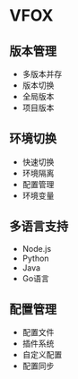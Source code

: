 # VFOX

## 版本管理
- 多版本并存
- 版本切换
- 全局版本
- 项目版本

## 环境切换
- 快速切换
- 环境隔离
- 配置管理
- 环境变量

## 多语言支持
- Node.js
- Python
- Java
- Go语言

## 配置管理
- 配置文件
- 插件系统
- 自定义配置
- 配置同步 